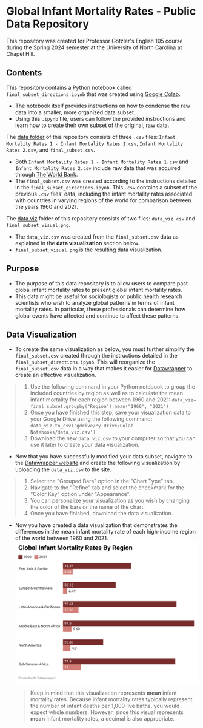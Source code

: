# Global Infant Mortality Rates - Public Data Repository
This repository was created for Professor Gotzler's English 105 course during the Spring 2024 semester at the University of North Carolina at Chapel Hill.

## Contents
This repository contains a Python notebook called `final_subset_directions.ipynb` that was created using [Google Colab](https://colab.google/).
* The notebook itself provides instructions on how to condense the raw data into a smaller, more organized data subset.
* Using this `.ipynb` file, users can follow the provided instructions and learn how to create their own subset of the original, raw data.

The [data folder](/data) of this repository consists of three `.csv` files: `Infant Mortality Rates 1 - Infant Mortality Rates 1.csv`, `Infant Mortality Rates 2.csv`, and `final_subset.csv`.
* Both `Infant Mortality Rates 1 - Infant Mortality Rates 1.csv` and `Infant Mortality Rates 2.csv` include raw data that was acquired through [The World Bank](https://data.worldbank.org/indicator/SP.DYN.IMRT.IN).
* The `final_subset.csv` was created according to the instructions detailed in the `final_subset_directions.ipynb`. This `.csv` contains a subset of the previous `.csv` files' data, including the infant mortality rates associated with countries in varying regions of the world for comparison between the years 1960 and 2021.

The [data.viz](/data.viz) folder of this repository consists of two files: `data_viz.csv` and `final_subset_visual.png`.
* The `data_viz.csv` was created from the `final_subset.csv` data as explained in the __data visualization__ section below.
* `final_subset_visual.png` is the resulting data visualization.


## Purpose 
* The purpose of this data repository is to allow users to compare past global infant mortality rates to present global infant mortality rates.
* This data might be useful for sociologists or public health research scientists who wish to analyze global patterns in terms of infant mortality rates. In particular, these professionals can determine how global events have affected and continue to affect these patterns.

## Data Visualization
* To create the same visualization as below, you must further simplify the `final_subset.csv` created through the instructions detailed in the `final_subset_directions.ipynb`. This will reorganize the `final_subset.csv` data in a way that makes it easier for [Datawrapper](https://www.datawrapper.de/charts) to create an effective visualization.
> 1. Use the following command in your Python notebook to group the included countries by region as well as to calculate the mean infant mortality for each region between 1960 and 2021: `data_viz= final_subset.groupby("Region").mean("1960", "2021")`
> 2. Once you have finished this step, save your visualization data to your Google Drive using the following command: `data_viz.to_csv('gdrive/My Drive/Colab Notebooks/data_viz.csv')`
> 3. Download the new `data_viz.csv` to your computer so that you can use it later to create your data visualization.
* Now that you have successfully modified your data subset, navigate to the [Datawrapper website](https://www.datawrapper.de/charts) and create the following visualization by uploading the `data_viz.csv` to the site.
> 1. Select the "Grouped Bars" option in the "Chart Type" tab.
> 2. Navigate to the "Refine" tab and select the checkmark for the "Color Key" option under "Appearance".
> 3. You can personalize your visualization as you wish by changing the color of the bars or the name of the chart.
> 4. Once you have finished, download the data visualization.
* Now you have created a data visualization that demonstrates the differences in the mean infant mortality rate of each high-income region of the world between 1960 and 2021.
  ![data-viz](/data.viz/final_subset_visual.png)
  > Keep in mind that this visualization represents __mean__ infant mortality rates. Because infant mortality rates typically represent the number of infant deaths per 1,000 live births, you would expect whole numbers. However, since this visual represents __mean__ infant mortality rates, a decimal is also appropriate.
